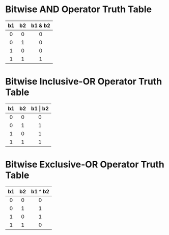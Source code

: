 # Bitwise AND Operator Truth Table
|b1|b2 | b1 & b2 |
| :---: | :---: | :---: |
|0|0|0|
|0|1|0|
|1|0|0|
|1|1|1|

# Bitwise Inclusive-OR Operator Truth Table
|b1|b2 | b1 \| b2 |
| :---: | :---: | :---: |
|0|0|0|
|0|1|1|
|1|0|1|
|1|1|1|

# Bitwise Exclusive-OR Operator Truth Table
|b1|b2 | b1 ^ b2 |
| :---: | :---: | :---: |
|0|0|0|
|0|1|1|
|1|0|1|
|1|1|0|
